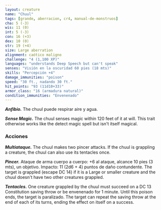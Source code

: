 ```yaml
---
layout: creature
name: "Chuul"
tags: [grande, aberracion, cr4, manual-de-monstruos]
cha: 5 (-3)
wis: 11 (0)
int: 5 (-3)
con: 16 (+3)
dex: 10 (0)
str: 19 (+4)
size: Large aberration
alignment: caótico maligno
challenge: "4 (1,100 XP)"
languages: "understands Deep Speech but can't speak"
senses: "Visión en la oscuridad 60 pies (18 mts)"
skills: "Percepción +4"
damage_immunities: "poison"
speed: "30 ft., nadando 30 ft."
hit_points: "93 (11d10+33)"
armor_class: "16 (armadura natural)"
condition_immunities: "Envenenado"
---
```


***Anfibio.*** The chuul puede respirar aire y agua.

***Sense Magic.*** The chuul senses magic within 120 feet of it at will. This trait otherwise works like the detect magic spell but isn't itself magical.

### Acciones

***Multiataque.*** The chuul makes two pincer attacks. If the chuul is grappling a creature, the chuul can also use its tentacles once.

***Pincer.*** Ataque de arma cuerpo a cuerpo: +6 al ataque, alcance 10 pies (3 mts), un objetivo. Impacto: 11 (2d6 + 4) puntos de daño contundente. The target is grappled (escape DC 14) if it is a Large or smaller creature and the chuul doesn't have two other creatures grappled.

***Tentacles.*** One creature grappled by the chuul must succeed on a DC 13 Constitution saving throw or be envenenado for 1 minute. Until this poison ends, the target is paralizado. The target can repeat the saving throw at the end of each of its turns, ending the effect on itself on a success.